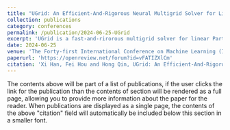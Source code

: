 ```yaml
---
title: "UGrid: An Efficient-And-Rigorous Neural Multigrid Solver for Linear PDEs"
collection: publications
category: conferences
permalink: /publication/2024-06-25-UGrid
excerpt: 'UGrid is a fast-and-rirorous multigrid solver for linear Partial Differential Equations (PDEs).'
date: 2024-06-25
venue: 'The Forty-first International Conference on Machine Learning (ICML'2024)'
paperurl: 'https://openreview.net/forum?id=vFATIZXlCm'
citation: 'Xi Han, Fei Hou and Hong Qin, UGrid: An Efficient-And-Rigorous Neural Multigrid Solver for Linear PDEs, In Proceedings of the 41st International Conference on Machine Learning (ICML), 2024.'
---
```


The contents above will be part of a list of publications, if the user clicks the link for the publication than the contents of section will be rendered as a full page, allowing you to provide more information about the paper for the reader. When publications are displayed as a single page, the contents of the above "citation" field will automatically be included below this section in a smaller font.
